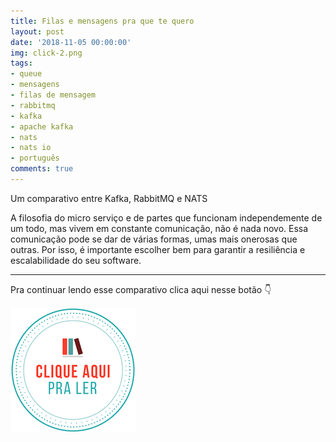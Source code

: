 ```yaml
---
title: Filas e mensagens pra que te quero
layout: post
date: '2018-11-05 00:00:00'
img: click-2.png
tags:
- queue
- mensagens
- filas de mensagem
- rabbitmq
- kafka
- apache kafka
- nats
- nats io
- português
comments: true
---
```


Um comparativo entre Kafka, RabbitMQ e NATS

A filosofia do micro serviço e de partes que funcionam independemente de um todo, mas vivem em constante comunicação, não é nada novo. Essa comunicação pode se dar de várias formas, umas mais onerosas que outras. Por isso, é importante escolher bem para garantir a resiliência e escalabilidade do seu software.

---

Pra continuar lendo esse comparativo clica aqui nesse botão 👇

[![clique aqui para ler](/images/clique-aqui-para-ler.png)](https://medium.com/test-after-deploy/filas-e-mensagens-pra-que-te-quero-e78458615b14)
